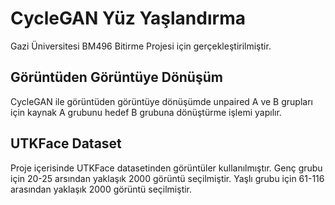 # CycleGAN Yüz Yaşlandırma

Gazi Üniversitesi BM496 Bitirme Projesi için gerçekleştirilmiştir.

## Görüntüden Görüntüye Dönüşüm 

CycleGAN ile görüntüden görüntüye dönüşümde unpaired A ve B grupları için kaynak A grubunu hedef B grubuna dönüştürme işlemi yapılır.

## UTKFace Dataset

Proje içerisinde UTKFace datasetinden görüntüler kullanılmıştır.
Genç grubu için 20-25 arsından yaklaşık 2000 görüntü seçilmiştir.
Yaşlı grubu için 61-116 arasından yaklaşık 2000 görüntü seçilmiştir.


